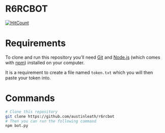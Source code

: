 # R6RCBOT
[![HitCount](http://hits.dwyl.io/austinleath/r6rcbot.svg)](http://hits.dwyl.io/austinleath/r6rcbot)

# Requirements

To clone and run this repository you'll need [Git](https://git-scm.com) and [Node.js](https://nodejs.org/en/download/) (which comes with [npm](http://npmjs.com)) installed on your computer.


It is a requirement to create a file named `token.txt` which you will then paste your token into.

# Commands
```bash
# Clone this repository
git clone https://github.com/austinleath/r6rcbot
# Then you can run the following command
npm bot.py
```
